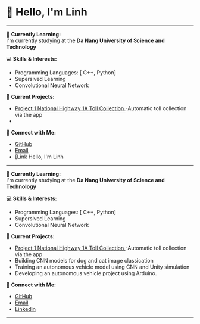 # 👋 Hello, I'm Linh 

---

🌱 **Currently Learning:**  
I'm currently studying at the **Da Nang University of Science and Technology**

💻 **Skills & Interests:**  
- Programming Languages: [ C++, Python]
- Supersived Learning
- Convolutional Neural Network
  


🚀 **Current Projects:**  
- [Project 1 National Highway 1A Toll Collection ](#) -Automatic toll collection via the app
- 

🔗 **Connect with Me:**    
- [GitHub](https://github.com/Linh220905)  
- [Email](linhd220901@gmail.com)
- [Link Hello, I'm Linh 

---

🌱 **Currently Learning:**  
I'm currently studying at the **Da Nang University of Science and Technology**

💻 **Skills & Interests:**  
- Programming Languages: [ C++, Python]
- Supersived Learning
- Convolutional Neural Network
  


🚀 **Current Projects:**  
- [Project 1 National Highway 1A Toll Collection ](#) -Automatic toll collection via the app
- Building CNN models for dog and cat image classication
- Training an autonomous vehicle model using CNN and
Unity simulation
- Developing an autonomous vehicle project using
Arduino.


🔗 **Connect with Me:**    
- [GitHub](https://github.com/Linh220905)  
- [Email](linhd220901@gmail.com)
- [Linkedin](https://www.linkedin.com/in/duong-tan-linh-268923325/)

---
